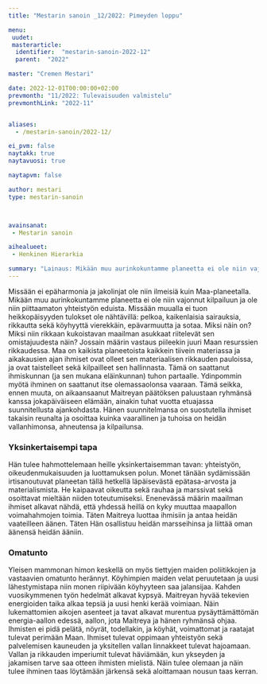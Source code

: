 ```yaml
---
title: "Mestarin sanoin _12/2022: Pimeyden loppu"

menu:
 uudet:
 masterarticle:
  identifier:  "mestarin-sanoin-2022-12"
  parent:  "2022"

master: "Cremen Mestari"

date: 2022-12-01T00:00:00+02:00
prevmonth: "11/2022: Tulevaisuuden valmistelu"
prevmonthLink: "2022-11"


aliases:
  - /mestarin-sanoin/2022-12/

ei_pvm: false
naytakk: true
naytavuosi: true

naytapvm: false

author: mestari
type: mestarin-sanoin



avainsanat:
 - Mestarin sanoin

aihealueet:
 - Henkinen Hierarkia

summary: "Lainaus: Mikään muu aurinkokuntamme planeetta ei ole niin vajonnut kilpailuun ja ole niin piittaamaton yhteistyön eduista. Missään muualla ei tuon heikkopäisyyden tulokset ole nähtävillä: pelkoa, kaikenlaisia sairauksia, rikkautta sekä köyhyyttä vierekkäin, epävarmuutta ja sotaa. Miksi näin on?"
---
```

Missään ei epäharmonia ja jakolinjat ole niin ilmeisiä kuin Maa-planeetalla. Mikään muu aurinkokuntamme planeetta ei ole niin vajonnut kilpailuun ja ole niin piittaamaton yhteistyön eduista. Missään muualla ei tuon heikkopäisyyden tulokset ole nähtävillä: pelkoa, kaikenlaisia sairauksia, rikkautta sekä köyhyyttä vierekkäin, epävarmuutta ja sotaa. Miksi näin on? Miksi niin rikkaan kukoistavan maailman asukkaat riitelevät sen omistajuudesta näin? Jossain määrin vastaus piileekin juuri Maan resurssien rikkaudessa. Maa on kaikista planeetoista kaikkein tiivein materiassa ja aikakausien ajan ihmiset ovat olleet sen materiaalisen rikkauden pauloissa, ja ovat taistelleet sekä kilpailleet sen hallinnasta. Tämä on saattanut ihmiskunnan (ja sen mukana eläinkunnan) tuhon partaalle. Ydinpommin myötä ihminen on saattanut itse olemassaolonsa vaaraan. Tämä seikka, ennen muuta, on aikaansaanut Maitreyan päätöksen paluustaan ryhmänsä kanssa jokapäiväiseen elämään, ainakin tuhat vuotta etuajassa suunnitellusta ajankohdasta. Hänen suunnitelmansa on suostutella ihmiset takaisin reunalta ja osoittaa kuinka vaarallinen ja tuhoisa on heidän vallanhimonsa, ahneutensa ja kilpailunsa.

### Yksinkertaisempi tapa
Hän tulee hahmottelemaan heille yksinkertaisemman tavan: yhteistyön, oikeudenmukaisuuden ja luottamuksen polun. Monet tänään sydämissään irtisanoutuvat planeetan tällä hetkellä läpäisevästä epätasa-arvosta ja materialismista. He kaipaavat oikeutta sekä rauhaa ja marssivat sekä osoittavat mieltään niiden toteutumiseksi. Enenevässä määrin maailman ihmiset alkavat nähdä, että yhdessä heillä on kyky muuttaa maapallon voimahahmojen toimia. Täten Maitreya luottaa ihmisiin ja antaa heidän vaateilleen äänen. Täten Hän osallistuu heidän marsseihinsa ja liittää oman äänensä heidän ääniin.

### Omatunto
Yleisen mammonan himon keskellä on myös tiettyjen maiden poliitikkojen ja vastaavien omatunto herännyt. Köyhimpien maiden velat peruutetaan ja uusi lähestymistapa niin monen riipivään köyhyyteen saa jalansijaa. Kahden vuosikymmenen työn hedelmät alkavat kypsyä. Maitreyan hyvää tekevien energioiden taika alkaa tepsiä ja uusi henki kerää voimiaan. Näin lukemattomien aikojen asenteet ja tavat alkavat murentua pysäyttämättömän energia-aallon edessä, aallon, jota Maitreya ja hänen ryhmänsä ohjaa. Ihmisten ei pidä pelätä, nöyrät, todellakin, ja köyhät, voimattomat ja raatajat tulevat perimään Maan. Ihmiset tulevat oppimaan yhteistyön sekä palvelemisen kauneuden ja yksitellen vallan linnakkeet tulevat hajoamaan. Vallan ja rikkauden imperiumit tulevat häviämään, kun ykseyden ja jakamisen tarve saa otteen ihmisten mielistä. Näin tulee olemaan ja näin tulee ihminen taas löytämään järkensä sekä aloittamaan nousun taas kerran.
